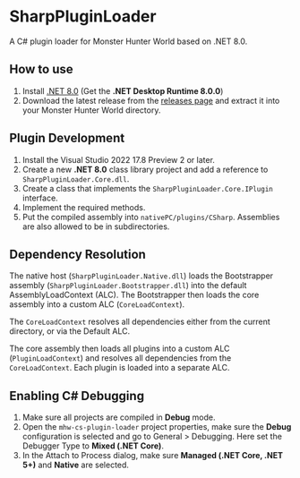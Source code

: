 # SharpPluginLoader

A C# plugin loader for Monster Hunter World based on .NET 8.0.

## How to use
1. Install [.NET 8.0](https://dotnet.microsoft.com/en-us/download/dotnet/8.0) (Get the **.NET Desktop Runtime 8.0.0**)
2. Download the latest release from the [releases page]() and extract it into your Monster Hunter World directory.

## Plugin Development
1. Install the Visual Studio 2022 17.8 Preview 2 or later.
2. Create a new **.NET 8.0** class library project and add a reference to `SharpPluginLoader.Core.dll`. 
3. Create a class that implements the `SharpPluginLoader.Core.IPlugin` interface.
4. Implement the required methods.
5. Put the compiled assembly into `nativePC/plugins/CSharp`. Assemblies are also allowed to be in subdirectories.

## Dependency Resolution
The native host (`SharpPluginLoader.Native.dll`) loads the Bootstrapper assembly (`SharpPluginLoader.Bootstrapper.dll`)
into the default AssemblyLoadContext (ALC). The Bootstrapper then loads the core assembly into a custom ALC (`CoreLoadContext`).

The `CoreLoadContext` resolves all dependencies either from the current directory, or via the Default ALC.

The core assembly then loads all plugins into a custom ALC (`PluginLoadContext`) and resolves all dependencies from the `CoreLoadContext`. Each plugin is loaded into a separate ALC.


## **Enabling C# Debugging**
1. Make sure all projects are compiled in **Debug** mode.
2. Open the `mhw-cs-plugin-loader` project properties, make sure the **Debug** configuration is selected and go to General > Debugging. Here set the Debugger Type to **Mixed (.NET Core)**.
3. In the Attach to Process dialog, make sure **Managed (.NET Core, .NET 5+)** and **Native** are selected.
